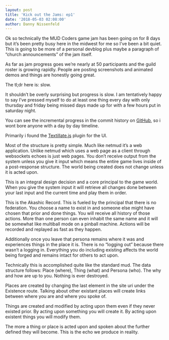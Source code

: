 ```yaml
---
layout: post
title: 'Kick out the Jams: ep1'
date: '2018-05-03 02:08:00'
author: Danny Nissenfeld
---
```


Ok so technically the MUD Coders game jam has been going on for 8 days but it’s been pretty busy here in the midwest for me so I’ve been a bit quiet. This is going to be more of a personal devblog plus maybe a paragraph of “church announcements” of the jam itself.

As far as jam progress goes we’re nearly at 50 participants and the guild roster is growing rapidly. People are posting screenshots and animated demos and things are honestly going great.

The tl;dr here is: slow.

It shouldn’t be overly surprising but progress is slow. I am tentatively happy to say I’ve pressed myself to do at least one thing every day with only thursday and friday being missed days made up for with a few hours put in saturday night.

You can see the incremental progress in the commit history on [GitHub](https://github.com/swiftausterity/MarkovianEchoes), so i wont bore anyone with a day by day timeline.

Primarily i found the [Textillate.js](https://textillate.js.org/) plugin for the UI.

Most of the structure is pretty simple. Much like netmud it’s a web application. Unlike netmud which uses a web page as a client through websockets echoes is just web pages. You don’t receive output from the system unless you give it input which means the entire game lives inside of a post-response structure. The world being created does not change unless it is acted upon.

This is an integral design decision and a core principal to the game world. When you give the system input it will retrieve all changes done between your last input and the current time and play them in order.

This is the Akashic Record. This is fueled by the principal that there is no federation. You choose a name to exist in and someone else might have chosen that prior and done things. You will receive all history of those actions. More than one person can even inhabit the same name and it will be somewhat like multiball mode on a pinball machine. Actions will be recorded and replayed as fast as they happen.

Additionally once you leave that persona remains where it was and experiences things in the place it is. There is no “logging out” because there wasn’t a logging in. Everything you do including existing affects the world being forged and remains intact for others to act upon.

Technically this is accomplished quite like the standard mud. The data structure follows: Place (where), Thing (what) and Persona (who). The why and how are up to you. Nothing is ever destroyed.

Places are created by changing the last element in the site uri under the Existence route. Talking about other existant places will create links between where you are and where you spoke of.

Things are created and modified by acting upon them even if they never existed prior. By acting upon something you will create it. By acting upon existent things you will modify them.

The more a thing or place is acted upon and spoken about the further defined they will become. This is the echo we produce in reality.


